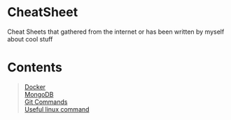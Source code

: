 # CheatSheet
Cheat Sheets that gathered from the internet or has been written by myself about cool stuff 

# Contents
> [Docker](Docker/README.md)  
> [MongoDB](MongoDB/README.md)  
> [Git Commands](Git/README.md)  
> [Useful linux command](Linux/UsefulCommands.md)  